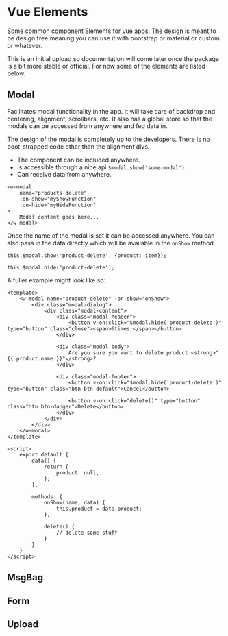 # Vue Elements

Some common component Elements for vue apps. The design is meant to be design free meaning you can use it with bootstrap or material or custom or whatever.

This is an initial upload so documentation will come later once the package is a bit more stable or official. For now some of the elements are listed below.



## Modal

Facilitates modal functionality in the app. It will take care of backdrop and centering, alignment, scrollbars, etc. It also has a global store so that the modals can be accessed from anywhere and fed data in.

The design of the modal is completely up to the developers. There is no boot-strapped code other than the alignment divs.

* The component can be included anywhere.
* Is accessible through a nice api `$modal.show('some-modal')`.
* Can receive data from anywhere.


```
<w-modal
    name="products-delete"
    :on-show="myShowFunction"
    :on-hide="myHideFunction"
>
    Modal content goes here...
</w-modal>

```

Once the name of the modal is set it can be accessed anywhere. You can also pass in the data directly which will be available in the `onShow` method.

```
this.$modal.show('product-delete', {product: item});

this.$modal.hide('product-delete');
```

A fuller example might look like so:

```
<template>
    <w-modal name="product-delete" :on-show="onShow">
        <div class="modal-dialog">
            <div class="modal-content">
                <div class="modal-header">
                    <button v-on:click="$modal.hide('product-delete')" type="button" class="close"><span>&times;</span></button>
                </div>

                <div class="modal-body">
                    Are you sure you want to delete product <strong>"{{ product.name }}"</strong>?
                </div>

                <div class="modal-footer">
                    <button v-on:click="$modal.hide('product-delete')" type="button" class="btn btn-default">Cancel</button>
                    
                    <button v-on:click="delete()" type="button" class="btn btn-danger">Delete</button>
                </div>
            </div>
        </div>
    </w-modal>
</template>

<script>
    export default {
        data() {
            return {
                product: null,
            };
        },

        methods: {
            onShow(name, data) {
                this.product = data.product;
            },

            delete() {
                // delete some stuff
            }
        }
    }
</script>
```



## MsgBag




## Form




## Upload